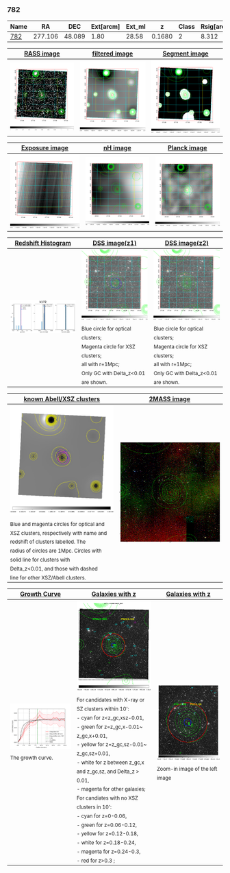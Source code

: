 <div STYLE="page-break-after: always;"></div>

### 782

|Name          |RA          |DEC      | Ext[arcm] | Ext_ml | z    | Class| Rsig[arcmin] | CRsig[c/s] | CR500[c/s] | R500[Mpc] |L500[erg/s]|F500[erg/s/cm^2]| M500[Msun]|Tx[keV]|beta|GC(XSZ,Delta_z<0.01)| GC(OPT,Delta_z<0.01)|GC|alias|
|--------------|------------|------------|---|---|-----------|--------|------|------|----|----|----|----|----|----|----|----|----|----|---|
|[782](script/782.md)     | 277.106       | 48.089       | 1.80    | 28.58   | 0.1680 | 2   | 8.312 |0.061 |0.057 |0.852 |7.926e+43 |1.015e-12 |2.072e+14 |3.541 |1.361 |Tar, |Wen, |Tar, |k172|

|[RASS image](../image/782/782_img.pdf)|[filtered image](../image/782/782_fil.pdf)|[Segment image](../image/782/782_seg.pdf)|
|-------------------|--------------------|-------------------|
| <img src="../image/782/782_img.png" width="300">  | <img src="../image/782/782_fil.png" width="300">   | <img src="../image/782/782_seg.png" width="300">  |

|[Exposure image](../image/782/782_mex.pdf)| [nH image](../image/782/782_nh.pdf)| [Planck image](../image/782/782_p.pdf)|
|-------------------|--------------------|-------------------|
|<img src="../image/782/782_mex.png" width="300">   | <img src="../image/782/782_nh.png" width="300">    | <img src="../image/782/782_p.png" width="300"> |

|[Redshift Histogram](../image/782/782_zg.pdf) | [DSS image(z1)](../image/782/782_dss_z1.pdf)      |  [DSS image(z2)](../image/782/782_dss_z2.pdf)    |
|-------------------|--------------------|-------------------|
|<img src="../image/782/782_zg.png" width="300"> |<img src="../image/782/782_dss_z1.png" width="300"> <sub><br>Blue circle for optical clusters; <br>Magenta circle for XSZ clusters; <br>all with r=1Mpc; <br>Only GC with Delta_z<0.01 are shown. </sub>| <img src="../image/782/782_dss_z2.png" width="300"><sub><br>Blue circle for optical clusters; <br>Magenta circle for XSZ clusters; <br>all with r=1Mpc; <br>Only GC with Delta_z<0.01 are shown. </sub> |

|[known Abell/XSZ clusters](../image/782/782_m.pdf) | [2MASS image](../image/782/782_2mass.pdf)      |
|-------------------|-------------------|
|<img src=../image/782/782_m.png width="300"> <sub><br>Blue and magenta circles for optical and <br>XSZ clusters, respectively with name and <br>redshift of clusters labelled. The <br>radius of circles are 1Mpc. Circles with <br>solid line for clusters with <br>Delta_z<0.01, and those with dashed <br>line for other XSZ/Abell clusters.        </sub>|<img src="../image/782/782_2mass.png" width="300">  |

|[Growth Curve](../image/782/782_gca_all.png) |[Galaxies with z](../image/782/782_opt_ned.pdf) |[Galaxies with z](../image/782/782_opt_ned_zoom.pdf) |
|-------------------|-------------------|-------------------|
| <img src="../image/782/782_gca_all.png" width="300"> <sub><br>The growth curve.</sub>| <img src=../image/782/782_opt_ned.png width="300"> <br><sub> For candidates with X-ray or SZ clusters within 10': <br> - cyan for z<z_gc,xsz-0.01, <br> - green for z=z_gc,x-0.01~ z_gc,x+0.01, <br> - yellow for z=z_gc,sz-0.01~ z_gc,sz+0.01, <br> - white for z between z_gc,x and z_gc,sz, and Delta_z > 0.01, <br> - magenta for other galaxies; <br>For candiates with no XSZ clusters in 10': <br> - cyan for z=0-0.06, <br> - green for z=0.06-0.12, <br> - yellow for z=0.12-0.18, <br> - white for z=0.18-0.24, <br> - magenta for z=0.24-0.3, <br> - red for z>0.3 ;  </sub>|<img src=../image/782/782_opt_ned_zoom.png width="300">  <br><sub> Zoom-in image of the left image</sub>|




